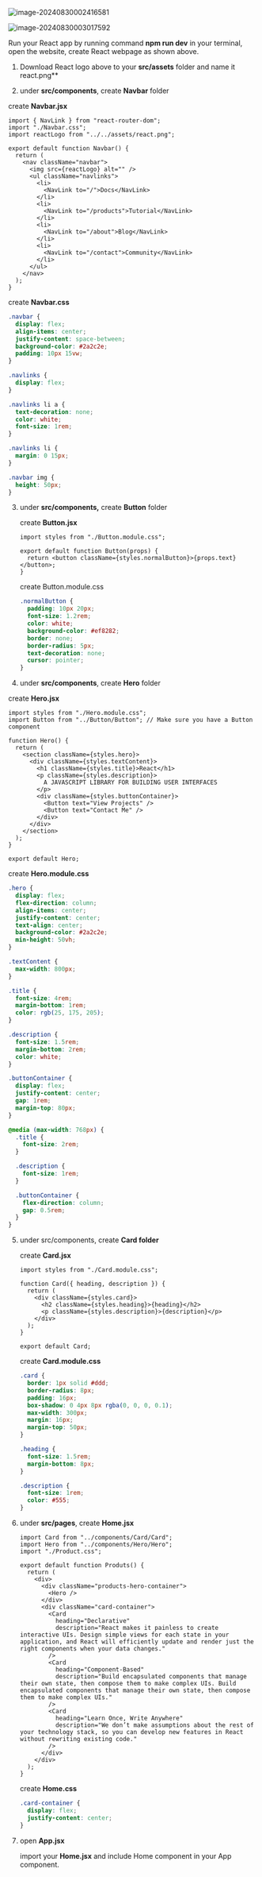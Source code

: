 

![image-20240830002416581](C:\Users\elain\AppData\Roaming\Typora\typora-user-images\image-20240830002416581.png)



![image-20240830003017592](C:\Users\elain\AppData\Roaming\Typora\typora-user-images\image-20240830003017592.png)



Run your React app by running command **npm run dev** in your terminal, open the website, create React webpage as shown above.



1. Download React logo above to your **src/assets** folder and name it react.png**

2. under **src/components**, create **Navbar** folder

create **Navbar.jsx**

````react
import { NavLink } from "react-router-dom";
import "./Navbar.css";
import reactLogo from "../../assets/react.png";

export default function Navbar() {
  return (
    <nav className="navbar">
      <img src={reactLogo} alt="" />
      <ul className="navlinks">
        <li>
          <NavLink to="/">Docs</NavLink>
        </li>
        <li>
          <NavLink to="/products">Tutorial</NavLink>
        </li>
        <li>
          <NavLink to="/about">Blog</NavLink>
        </li>
        <li>
          <NavLink to="/contact">Community</NavLink>
        </li>
      </ul>
    </nav>
  );
}
````

create **Navbar.css**

````css
.navbar {
  display: flex;
  align-items: center;
  justify-content: space-between;
  background-color: #2a2c2e;
  padding: 10px 15vw;
}

.navlinks {
  display: flex;
}

.navlinks li a {
  text-decoration: none;
  color: white;
  font-size: 1rem;
}

.navlinks li {
  margin: 0 15px;
}

.navbar img {
  height: 50px;
}
````



3. under **src/components,** create **Button** folder 

   create **Button.jsx** 

   ````react
   import styles from "./Button.module.css";
   
   export default function Button(props) {
     return <button className={styles.normalButton}>{props.text}</button>;
   }
   
   ````

   create Button.module.css

   ````css
   .normalButton {
     padding: 10px 20px;
     font-size: 1.2rem;
     color: white;
     background-color: #ef8282;
     border: none;
     border-radius: 5px;
     text-decoration: none;
     cursor: pointer;
   }
   ````

   

4. under **src/components**, create **Hero** folder 

create **Hero.jsx**

````react
import styles from "./Hero.module.css";
import Button from "../Button/Button"; // Make sure you have a Button component

function Hero() {
  return (
    <section className={styles.hero}>
      <div className={styles.textContent}>
        <h1 className={styles.title}>React</h1>
        <p className={styles.description}>
          A JAVASCRIPT LIBRARY FOR BUILDING USER INTERFACES
        </p>
        <div className={styles.buttonContainer}>
          <Button text="View Projects" />
          <Button text="Contact Me" />
        </div>
      </div>
    </section>
  );
}

export default Hero;
````

create **Hero.module.css**

````css
.hero {
  display: flex;
  flex-direction: column;
  align-items: center;
  justify-content: center;
  text-align: center;
  background-color: #2a2c2e;
  min-height: 50vh; 
}

.textContent {
  max-width: 800px;
}

.title {
  font-size: 4rem;
  margin-bottom: 1rem;
  color: rgb(25, 175, 205);
}

.description {
  font-size: 1.5rem;
  margin-bottom: 2rem;
  color: white;
}

.buttonContainer {
  display: flex;
  justify-content: center;
  gap: 1rem;
  margin-top: 80px;
}

@media (max-width: 768px) {
  .title {
    font-size: 2rem;
  }

  .description {
    font-size: 1rem;
  }

  .buttonContainer {
    flex-direction: column;
    gap: 0.5rem;
  }
}
````



5. under src/components, create **Card folder**

   create **Card.jsx**

   ````react
   import styles from "./Card.module.css";
   
   function Card({ heading, description }) {
     return (
       <div className={styles.card}>
         <h2 className={styles.heading}>{heading}</h2>
         <p className={styles.description}>{description}</p>
       </div>
     );
   }
   
   export default Card;
   
   ````

    create **Card.module.css** 

   ````css
   .card {
     border: 1px solid #ddd;
     border-radius: 8px;
     padding: 16px;
     box-shadow: 0 4px 8px rgba(0, 0, 0, 0.1);
     max-width: 300px;
     margin: 16px;
     margin-top: 50px;
   }
   
   .heading {
     font-size: 1.5rem;
     margin-bottom: 8px;
   }
   
   .description {
     font-size: 1rem;
     color: #555;
   }
   
   ````

   



6. under **src/pages**, create **Home.jsx**

   ````react
   import Card from "../components/Card/Card";
   import Hero from "../components/Hero/Hero";
   import "./Product.css";
   
   export default function Produts() {
     return (
       <div>
         <div className="products-hero-container">
           <Hero />
         </div>
         <div className="card-container">
           <Card
             heading="Declarative"
             description="React makes it painless to create interactive UIs. Design simple views for each state in your application, and React will efficiently update and render just the right components when your data changes."
           />
           <Card
             heading="Component-Based"
             description="Build encapsulated components that manage their own state, then compose them to make complex UIs. Build encapsulated components that manage their own state, then compose them to make complex UIs."
           />
           <Card
             heading="Learn Once, Write Anywhere"
             description="We don’t make assumptions about the rest of your technology stack, so you can develop new features in React without rewriting existing code."
           />
         </div>
       </div>
     );
   }
   
   ````

   create **Home.css**

   ````css
   .card-container {
     display: flex;
     justify-content: center;
   }
   
   ````

   

7. open **App.jsx**

   import your **Home.jsx** and include Home component in your App component.

   